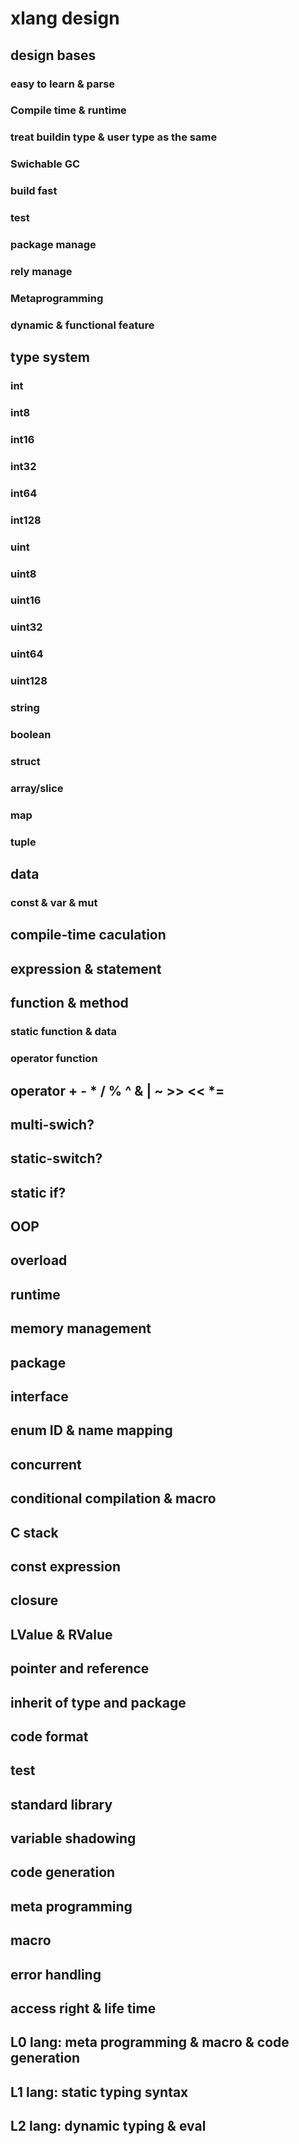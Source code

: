 # xlang design

## design bases
### easy to learn & parse
### Compile time & runtime
### treat buildin type & user type as the same
### Swichable GC
### build fast
### test
### package manage
### rely manage
### Metaprogramming
### dynamic & functional feature

## type system
### int
### int8
### int16
### int32
### int64
### int128
### uint
### uint8
### uint16
### uint32
### uint64
### uint128
### string
### boolean
### struct
### array/slice
### map
### tuple

## data
### const & var & mut
## compile-time caculation
## expression & statement
## function & method
### static function & data
### operator function
## operator  + - * / % ^ & | ~ >> << *=
## multi-swich?
## static-switch?
## static if?
## OOP
## overload
## runtime
## memory management
## package
## interface
## enum ID & name mapping
## concurrent
## conditional compilation & macro
## C stack
## const expression
## closure
## LValue & RValue
## pointer and reference
## inherit of type and package
## code format
## test
## standard library
## variable shadowing
## code generation
## meta programming
## macro
## error handling
## access right & life time

## L0 lang: meta programming & macro & code generation
## L1 lang: static typing syntax
## L2 lang: dynamic typing & eval